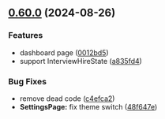 ## [0.60.0](https://github.com/taskany-inc/hire/compare/v0.59.1...v0.60.0) (2024-08-26)


### Features

* dashboard page ([0012bd5](https://github.com/taskany-inc/hire/commit/0012bd5046530a846b89a07a8c9f9f7a76b420be))
* support InterviewHireState ([a835fd4](https://github.com/taskany-inc/hire/commit/a835fd408f42209ef5e3894488101245c5196854))


### Bug Fixes

* remove dead code ([c4efca2](https://github.com/taskany-inc/hire/commit/c4efca22b0e32c053b0d1d8dcfa6611ab5c16c3f))
* **SettingsPage:** fix theme switch ([48f647e](https://github.com/taskany-inc/hire/commit/48f647edf2651c562883ec94c89cf21855d37480))

